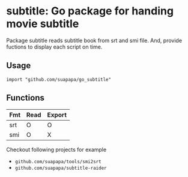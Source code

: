 # subtitle: Go package for handing movie subtitle

Package subtitle reads subtitle book from srt and smi file.
And, provide fuctions to display each script on time.

## Usage

    import "github.com/suapapa/go_subtitle"

## Functions

| Fmt | Read | Export |
|-----|------|--------|
| srt |  O   |   O    |
| smi |  O   |   X    |

Checkout following projects for example
* `github.com/suapapa/tools/smi2srt`
* `github.com/suapapa/subtitle-raider`
